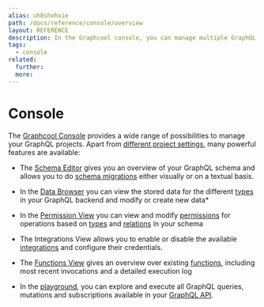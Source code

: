 ```yaml
---
alias: uh8shohxie
path: /docs/reference/console/overview
layout: REFERENCE
description: In the Graphcool console, you can manage multiple GraphQL projects, define your GraphQL schema and create or modify your data set.
tags:
  - console
related:
  further:
  more:
---
```


# Console

The [Graphcool Console](http://console.graph.cool) provides a wide range of possibilities to manage your GraphQL projects. Apart from [different project settings](), many powerful features are available:

* The [Schema Editor]() gives you an overview of your GraphQL schema and allows you to do [schema migrations]() either visually or on a textual basis.

* In the [Data Browser]() you can view the stored data for the different [types]() in your GraphQL backend and modify or create new data*

* In the [Permission View]() you can view and modify [permissions]() for operations based on [types]() and [relations]() in your schema

* The Integrations View allows you to enable or disable the available [integrations]() and configure their credentials.

* The [Functions View]() gives an overview over existing [functions](), including most recent invocations and a detailed execution log

* In the [playground](!alias-oe1ier4iej), you can explore and execute all GraphQL queries, mutations and subscriptions available in your [GraphQL API]().
